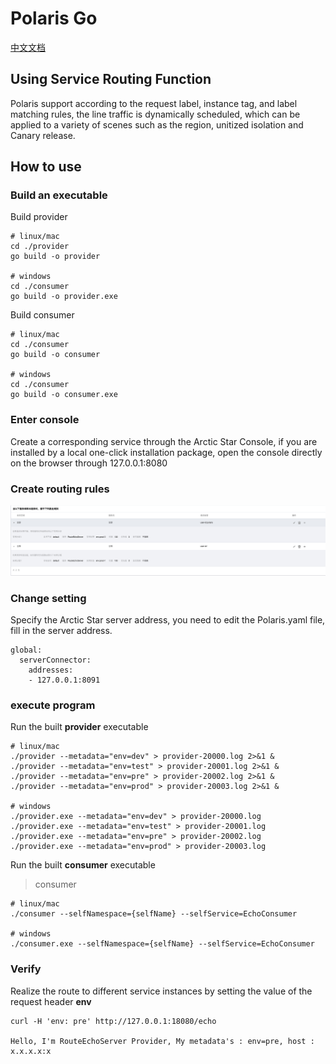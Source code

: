 # Polaris Go

[中文文档](./README-zh.md)

## Using Service Routing Function

Polaris support according to the request label, instance tag, and label matching rules, the line traffic is dynamically scheduled, which can be applied to a variety of scenes such as the region, unitized isolation and Canary release.

## How to use

### Build an executable

Build provider

```
# linux/mac
cd ./provider
go build -o provider

# windows
cd ./consumer
go build -o provider.exe
```

Build consumer

```
# linux/mac
cd ./consumer
go build -o consumer

# windows
cd ./consumer
go build -o consumer.exe
```

### Enter console

Create a corresponding service through the Arctic Star Console, if you are installed by a local one-click installation package, open the console directly on the browser through 127.0.0.1:8080

### Create routing rules

![create_service_rule](./image/create_service_rule.png)

### Change setting

Specify the Arctic Star server address, you need to edit the Polaris.yaml file, fill in the server address.

```
global:
  serverConnector:
    addresses:
    - 127.0.0.1:8091
```
### execute program

Run the built **provider** executable

```
# linux/mac
./provider --metadata="env=dev" > provider-20000.log 2>&1 &
./provider --metadata="env=test" > provider-20001.log 2>&1 &
./provider --metadata="env=pre" > provider-20002.log 2>&1 &
./provider --metadata="env=prod" > provider-20003.log 2>&1 &

# windows
./provider.exe --metadata="env=dev" > provider-20000.log
./provider.exe --metadata="env=test" > provider-20001.log
./provider.exe --metadata="env=pre" > provider-20002.log
./provider.exe --metadata="env=prod" > provider-20003.log
```

Run the built **consumer** executable

> consumer

```
# linux/mac
./consumer --selfNamespace={selfName} --selfService=EchoConsumer

# windows
./consumer.exe --selfNamespace={selfName} --selfService=EchoConsumer
```

### Verify

Realize the route to different service instances by setting the value of the request header **env**

```
curl -H 'env: pre' http://127.0.0.1:18080/echo

Hello, I'm RouteEchoServer Provider, My metadata's : env=pre, host : x.x.x.x:x
```